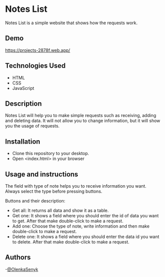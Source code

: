 # Notes List

Notes List is a simple website that shows how the requests work.

## Demo
https://projects-2878f.web.app/

## Technologies Used

 - HTML
 - CSS
 - JavaScript
 
## Description

Notes List will help you to make simple requests such as receiving, adding and deleting data. It will not allow you to change information, but it will show you the usage of requests.

## Installation

- Clone this repository to your desktop.
- Open <index.html> in your browser

## Usage and instructions

The field with type of note helps you to receive information you want. Always select the type before pressing buttons. 

Buttons and their description: 
 - Get all: It returns all data and show it as a table.
 - Get one: It shows a field where you should enter the id of data you want to get. After that make double-click to make a request.
 - Add one: Choose the type of note, write information and then make double-click to make a request.
 - Delete one: It shows a field where you should enter the data id you want to delete. After that make double-click to make a request.
    
## Authors

-[@OlenkaSenyk](https://github.com/OlenkaSenyk)
